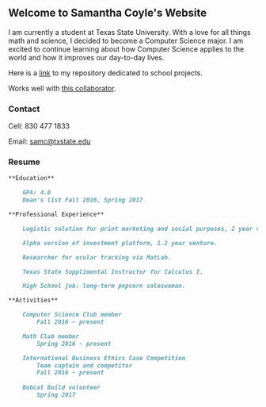 ## Welcome to Samantha Coyle's Website

I am currently a student at Texas State University. With a love for all things math and science, I decided to become a Computer Science major. I am excited to continue learning about how Computer Science applies to the world and how it improves our day-to-day lives.

Here is a [link](https://github.com/sicoyle/txstcs) to my repository dedicated to school projects.

Works well with [this collaborator](http://www.cassiecoyle.me).

### Contact

Cell: 830 477 1833

Email: samc@txstate.edu

### Resume

```markdown
**Education**

	GPA: 4.0
	Dean's list Fall 2016, Spring 2017

**Professional Experience**

	Logistic solution for print marketing and social purposes, 2 year venture.

	Alpha version of investment platform, 1.2 year venture.

	Researcher for ocular tracking via MatLab.

	Texas State Supplimental Instructor for Calculus I.

	High School job: long-term popcorn saleswoman.

**Activities**

	Computer Science Club member
		Fall 2016 - present

	Math Club member
		Spring 2016 - present

	International Business Ethics Case Competition
		Team captain and competitor
		Fall 2016 - present
	
	Bobcat Build volunteer
		Spring 2017

```
